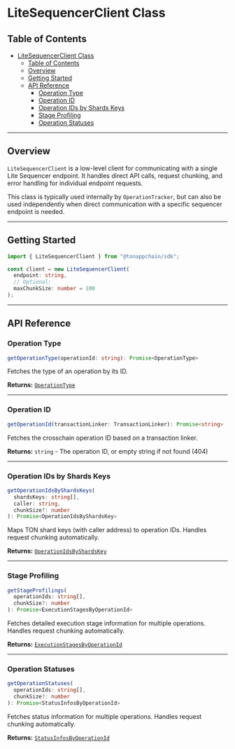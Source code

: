 # LiteSequencerClient Class

## Table of Contents

- [LiteSequencerClient Class](#litesequencerclient-class)
  - [Table of Contents](#table-of-contents)
  - [Overview](#overview)
  - [Getting Started](#getting-started)
  - [API Reference](#api-reference)
    - [Operation Type](#operation-type)
    - [Operation ID](#operation-id)
    - [Operation IDs by Shards Keys](#operation-ids-by-shards-keys)
    - [Stage Profiling](#stage-profiling)
    - [Operation Statuses](#operation-statuses)

---

## Overview

`LiteSequencerClient` is a low-level client for communicating with a single Lite Sequencer endpoint. It handles direct API calls, request chunking, and error handling for individual endpoint requests.

This class is typically used internally by `OperationTracker`, but can also be used independently when direct communication with a specific sequencer endpoint is needed.

---

## Getting Started

```ts
import { LiteSequencerClient } from "@tonappchain/sdk";

const client = new LiteSequencerClient(
  endpoint: string,
  // Optional:
  maxChunkSize: number = 100
);
```

---

## API Reference

### Operation Type

```ts
getOperationType(operationId: string): Promise<OperationType>
```

Fetches the type of an operation by its ID.

**Returns:** [`OperationType`](./../models/enums.md#operationtype)

---

### Operation ID

```ts
getOperationId(transactionLinker: TransactionLinker): Promise<string>
```

Fetches the crosschain operation ID based on a transaction linker.

**Returns:** `string` - The operation ID, or empty string if not found (404)

---

### Operation IDs by Shards Keys

```ts
getOperationIdsByShardsKeys(
  shardsKeys: string[],
  caller: string,
  chunkSize?: number
): Promise<OperationIdsByShardsKey>
```

Maps TON shard keys (with caller address) to operation IDs. Handles request chunking automatically.

**Returns:** [`OperationIdsByShardsKey`](./../models/structs.md#operationidsbyshardskey)

---

### Stage Profiling

```ts
getStageProfilings(
  operationIds: string[],
  chunkSize?: number
): Promise<ExecutionStagesByOperationId>
```

Fetches detailed execution stage information for multiple operations. Handles request chunking automatically.

**Returns:** [`ExecutionStagesByOperationId`](./../models/structs.md#executionstagesbyoperationid)

---

### Operation Statuses

```ts
getOperationStatuses(
  operationIds: string[],
  chunkSize?: number
): Promise<StatusInfosByOperationId>
```

Fetches status information for multiple operations. Handles request chunking automatically.

**Returns:** [`StatusInfosByOperationId`](./../models/structs.md#statusinfosbyoperationid) 